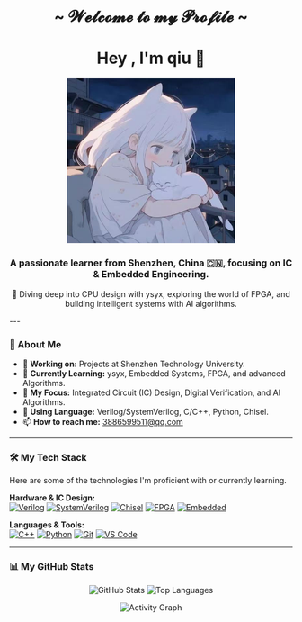 <h1 align="center">~  𝓦𝓮𝓵𝓬𝓸𝓶𝓮 𝓽𝓸 𝓶𝔂 𝓟𝓻𝓸𝓯𝓲𝓵𝓮  ~</h1>
<div align="center">
  
  <h1>Hey , I'm qiu 👋</h1>

  <img src="./picture.jpg" width="300" alt="Your Custom Image">
  
  <h3>A passionate learner from Shenzhen, China 🇨🇳, focusing on IC & Embedded Engineering.</h3>
  
  <p>🚀 Diving deep into CPU design with ysyx, exploring the world of FPGA, and building intelligent systems with AI algorithms. </p>
  
</div>
---
            
### 📖 About Me
            
- 🔭 **Working on:** Projects at Shenzhen Technology University.
- 🌱 **Currently Learning:** ysyx, Embedded Systems, FPGA, and advanced Algorithms.
- 🤔 **My Focus:** Integrated Circuit (IC) Design, Digital Verification, and AI Algorithms.
- 💬 **Using Language:** Verilog/SystemVerilog, C/C++, Python, Chisel.
- 📫 **How to reach me:** 3886599511@qq.com
            
---

### 🛠️ My Tech Stack

Here are some of the technologies I'm proficient with or currently learning.

<p align="left">
  <strong>Hardware & IC Design:</strong><br>
  <a href="#"><img alt="Verilog" src="https://img.shields.io/badge/Verilog-1E407C?style=for-the-badge&logo=verilog&logoColor=white"></a>
  <a href="#"><img alt="SystemVerilog" src="https://img.shields.io/badge/SystemVerilog-1E8449?style=for-the-badge&logo=ieee&logoColor=white"></a>
  <a href="#"><img alt="Chisel" src="https://img.shields.io/badge/Chisel-DC322F?style=for-the-badge&logo=scala&logoColor=white"></a>
  <a href="#"><img alt="FPGA" src="https://img.shields.io/badge/FPGA-D9534F?style=for-the-badge&logo=xilinx&logoColor=white"></a>
  <a href="#"><img alt="Embedded" src="https://img.shields.io/badge/Embedded C-A8B9CC?style=for-the-badge&logo=c&logoColor=black"></a>
</p>
<p align="left">
  <strong>Languages & Tools:</strong><br>
  <a href="#"><img alt="C++" src="https://img.shields.io/badge/C++-00599C?style=for-the-badge&logo=cplusplus&logoColor=white"></a>
  <a href="#"><img alt="Python" src="https://img.shields.io/badge/Python-3776AB?style=for-the-badge&logo=python&logoColor=white"></a>
  <a href="#"><img alt="Git" src="https://img.shields.io/badge/Git-F05032?style=for-the-badge&logo=git&logoColor=white"></a>
  <a href="#"><img alt="VS Code" src="https://img.shields.io/badge/VS Code-007ACC?style=for-the-badge&logo=visualstudiocode&logoColor=white"></a>
</p>

---

### 📊 My GitHub Stats

<p align="center">
  <img width="48%" src="https://github-readme-stats.vercel.app/api?username=Ymaple17&show_icons=true&theme=tokyonight&hide_border=true&include_all_commits=true&count_private=true" alt="GitHub Stats" />
  <img width="48%" src="https://github-readme-stats.vercel.app/api/top-langs/?username=Ymaple17&layout=compact&langs_count=8&theme=tokyonight&hide_border=true" alt="Top Languages" />
</p>
<p align="center">
  <img src="https://github-readme-activity-graph.vercel.app/graph?username=Ymaple17&theme=github-compact&hide_border=true" alt="Activity Graph" />
</p>
